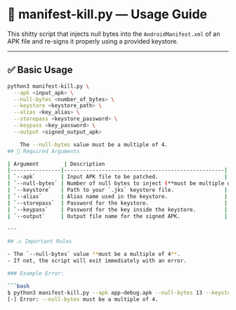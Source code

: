 
# 📄 manifest-kill.py — Usage Guide

This shitty script that injects null bytes into the `AndroidManifest.xml` of an APK file and re-signs it properly using a provided keystore. 

---

## ✅ Basic Usage

```bash
python3 manifest-kill.py \
  --apk <input_apk> \
  --null-bytes <number_of_bytes> \
  --keystore <keystore_path> \
  --alias <key_alias> \
  --storepass <keystore_password> \
  --keypass <key_password> \
  --output <signed_output_apk>

    The --null-bytes value must be a multiple of 4.
## 🔧 Required Arguments

| Argument        | Description                                       |
|----------------|---------------------------------------------------|
| `--apk`        | Input APK file to be patched.                     |
| `--null-bytes` | Number of null bytes to inject (**must be multiple of 4**). |
| `--keystore`   | Path to your `.jks` keystore file.                |
| `--alias`      | Alias name used in the keystore.                  |
| `--storepass`  | Password for the keystore.                        |
| `--keypass`    | Password for the key inside the keystore.         |
| `--output`     | Output file name for the signed APK.              |

---

## ⚠️ Important Rules

- The `--null-bytes` value **must be a multiple of 4**.  
- If not, the script will exit immediately with an error.

### Example Error:

```bash
$ python3 manifest-kill.py --apk app-debug.apk --null-bytes 13 --keystore my-release-key.jks --alias myalias --storepass ad2001 --keypass ad2001 --output final.apk
[-] Error: --null-bytes must be a multiple of 4.
